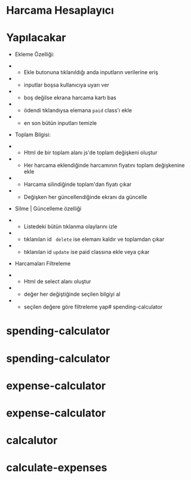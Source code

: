 # Harcama Hesaplayıcı

# Yapılacakar

- Ekleme Özelliği:
- - Ekle butonuna tıklanıldığı anda inputların verilerine eriş
- - inputlar boşsa kullanıcıya uyarı ver 
- - boş değilse ekrana harcama kartı bas 
- - ödendi tıklandıysa elemana ``` paid ``` class'ı ekle
- -  en son bütün inputları temizle

- Toplam Bilgisi:

- - Html de bir toplam alanı js'de toplam değişkeni oluştur 
- - Her harcama eklendiğinde harcamının fiyatını toplam değişkenine ekle 
- - Harcama silindiğinde toplam'dan fiyatı çıkar 
- - Değişken her güncellendiğinde ekranı da güncelle


- Silme | Güncelleme özelliği
- - Listedeki bütün tıklanma olaylarını izle
- - tıklanılan id `` delete`` ise elemanı kaldır ve toplamdan çıkar
- -  tıklanılan id ``` update ``` ise paid classına ekle veya çıkar

- Harcamaları Filtreleme 
- - Html de select alanı oluştur
- -  değer her değiştiğinde seçilen bilgiyi al
- - seçilen değere göre filtreleme yap# spending-calculator
# spending-calculator
# spending-calculator
# expense-calculator
# expense-calculator
# calcalutor
# calculate-expenses
